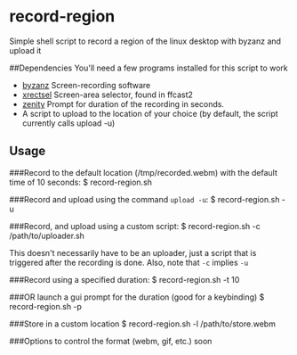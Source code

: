 # record-region
Simple shell script to record a region of the linux desktop with byzanz and upload it

##Dependencies
You'll need a few programs installed for this script to work
* [byzanz](https://github.com/GNOME/byzanz) Screen-recording software
* [xrectsel](https://github.com/lolilolicon/xrectsel) Screen-area selector, found in ffcast2
* [zenity](https://github.com/GNOME/zenity) Prompt for duration of the recording in seconds.
* A script to upload to the location of your choice (by default, the script currently calls upload -u)

## Usage

###Record to the default location (/tmp/recorded.webm) with the default time of 10 seconds:
    $ record-region.sh


###Record and upload using the command `upload -u`:
    $ record-region.sh -u

###Record, and upload using a custom script:
    $ record-region.sh -c /path/to/uploader.sh

This doesn't necessarily have to be an uploader, just a script that is triggered after the recording is done.
Also, note that `-c` implies `-u`

###Record using a specified duration:
    $ record-region.sh -t 10

###OR launch a gui prompt for the duration (good for a keybinding)
    $ record-region.sh -p

###Store in a custom location
    $ record-region.sh -l /path/to/store.webm

###Options to control the format (webm, gif, etc.) soon